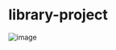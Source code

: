# library-project
![image](https://github.com/abdullahamin231/library-project/assets/42760671/5f8074ea-ad11-413e-860d-0a41e344e7e6)
